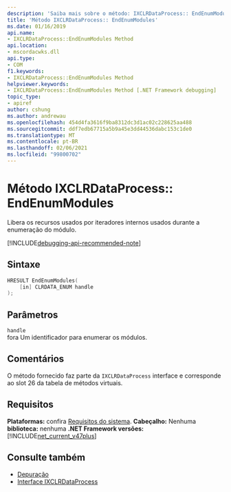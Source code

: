 ```yaml
---
description: 'Saiba mais sobre o método: IXCLRDataProcess:: EndEnumModules'
title: 'Método IXCLRDataProcess:: EndEnumModules'
ms.date: 01/16/2019
api.name:
- IXCLRDataProcess::EndEnumModules Method
api.location:
- mscordacwks.dll
api.type:
- COM
f1.keywords:
- IXCLRDataProcess::EndEnumModules Method
helpviewer.keywords:
- IXCLRDataProcess::EndEnumModules Method [.NET Framework debugging]
topic_type:
- apiref
author: cshung
ms.author: andrewau
ms.openlocfilehash: 454d4fa3616f9ba8312dc3d1ac02c228625aa488
ms.sourcegitcommit: ddf7edb67715a5b9a45e3dd44536dabc153c1de0
ms.translationtype: MT
ms.contentlocale: pt-BR
ms.lasthandoff: 02/06/2021
ms.locfileid: "99800702"
---
```

# <a name="ixclrdataprocessendenummodules-method"></a>Método IXCLRDataProcess:: EndEnumModules

Libera os recursos usados por iteradores internos usados durante a enumeração do módulo.

[!INCLUDE[debugging-api-recommended-note](../../../../includes/debugging-api-recommended-note.md)]

## <a name="syntax"></a>Sintaxe

```cpp
HRESULT EndEnumModules(
    [in] CLRDATA_ENUM handle
);
```

## <a name="parameters"></a>Parâmetros

`handle`\
fora Um identificador para enumerar os módulos.

## <a name="remarks"></a>Comentários

O método fornecido faz parte da `IXCLRDataProcess` interface e corresponde ao slot 26 da tabela de métodos virtuais.

## <a name="requirements"></a>Requisitos

**Plataformas:** confira [Requisitos do sistema](../../get-started/system-requirements.md).
**Cabeçalho:** Nenhuma **biblioteca:** nenhuma **.NET Framework versões:**[!INCLUDE[net_current_v47plus](../../../../includes/net-current-v47plus.md)]

## <a name="see-also"></a>Consulte também

- [Depuração](index.md)
- [Interface IXCLRDataProcess](ixclrdataprocess-interface.md)
